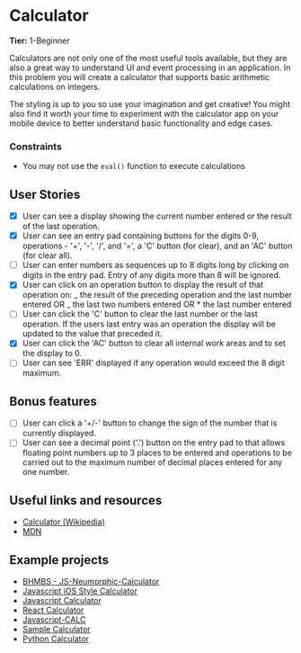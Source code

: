 # Calculator

**Tier:** 1-Beginner

Calculators are not only one of the most useful tools available, but they are
also a great way to understand UI and event processing in an application. In
this problem you will create a calculator that supports basic arithmetic
calculations on integers.

The styling is up to you so use your imagination and get creative! You might
also find it worth your time to experiment with the calculator app on your
mobile device to better understand basic functionality and edge cases.

### Constraints

- You may not use the `eval()` function to execute calculations

## User Stories

- [x] User can see a display showing the current number entered or the
      result of the last operation.
- [x] User can see an entry pad containing buttons for the digits 0-9,
      operations - '+', '-', '/', and '=', a 'C' button (for clear), and an 'AC'
      button (for clear all).
- [ ] User can enter numbers as sequences up to 8 digits long by clicking on
      digits in the entry pad. Entry of any digits more than 8 will be ignored.
- [x] User can click on an operation button to display the result of that
      operation on:
      _ the result of the preceding operation and the last number entered OR
      _ the last two numbers entered OR \* the last number entered
- [ ] User can click the 'C' button to clear the last number or the last
      operation. If the users last entry was an operation the display will be
      updated to the value that preceded it.
- [x] User can click the 'AC' button to clear all internal work areas and
      to set the display to 0.
- [ ] User can see 'ERR' displayed if any operation would exceed the
      8 digit maximum.

## Bonus features

- [ ] User can click a '+/-' button to change the sign of the number that is
      currently displayed.
- [ ] User can see a decimal point ('.') button on the entry pad to that
      allows floating point numbers up to 3 places to be entered and operations to
      be carried out to the maximum number of decimal places entered for any one
      number.

## Useful links and resources

- [Calculator (Wikipedia)](https://en.wikipedia.org/wiki/Calculator)
- [MDN](https://developer.mozilla.org/en-US/)

## Example projects

- [BHMBS - JS-Neumorphic-Calculator](https://barhouum7.github.io/JS-Neumorphic-Calc.github.io/)
- [Javascript iOS Style Calculator](https://codepen.io/ssmkhrj/full/jOWBQqO)
- [Javascript Calculator](https://codepen.io/giana/pen/GJMBEv)
- [React Calculator](https://codepen.io/mjijackson/pen/xOzyGX)
- [Javascript-CALC](https://github.com/x0uter/javascript-calc)
- [Sample Calculator](https://sevlasnog.github.io/sample-calculator)
- [Python Calculator](https://github.com/kana800/Side-Projects/tree/master/1-Beginner/calculator)
